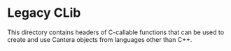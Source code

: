 # Legacy CLib

This directory contains headers of C-callable functions that can
be used to create and use Cantera objects from languages other than C++.
